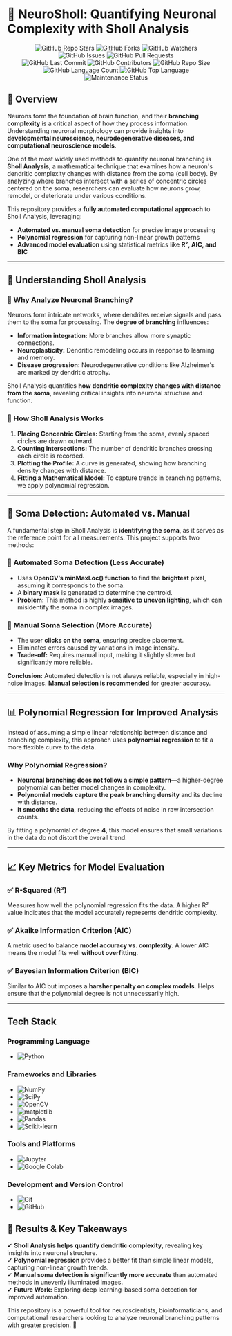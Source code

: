 # 🧠 NeuroSholl: Quantifying Neuronal Complexity with Sholl Analysis  
<div align="center">
    <img src="https://img.shields.io/github/stars/arpsn123/Shollution-?style=for-the-badge&logo=github&logoColor=white&color=ffca28" alt="GitHub Repo Stars">
    <img src="https://img.shields.io/github/forks/arpsn123/Shollution-?style=for-the-badge&logo=github&logoColor=white&color=00aaff" alt="GitHub Forks">
    <img src="https://img.shields.io/github/watchers/arpsn123/Shollution-?style=for-the-badge&logo=github&logoColor=white&color=00e676" alt="GitHub Watchers">
</div>

<div align="center">
    <img src="https://img.shields.io/github/issues/arpsn123/Shollution-?style=for-the-badge&logo=github&logoColor=white&color=ea4335" alt="GitHub Issues">
    <img src="https://img.shields.io/github/issues-pr/arpsn123/Shollution-?style=for-the-badge&logo=github&logoColor=white&color=ff9100" alt="GitHub Pull Requests">
</div>

<div align="center">
    <img src="https://img.shields.io/github/last-commit/arpsn123/Shollution-?style=for-the-badge&logo=github&logoColor=white&color=673ab7" alt="GitHub Last Commit">
    <img src="https://img.shields.io/github/contributors/arpsn123/Shollution-?style=for-the-badge&logo=github&logoColor=white&color=388e3c" alt="GitHub Contributors">
    <img src="https://img.shields.io/github/repo-size/arpsn123/Shollution-?style=for-the-badge&logo=github&logoColor=white&color=303f9f" alt="GitHub Repo Size">
</div>

<div align="center">
    <img src="https://img.shields.io/github/languages/count/arpsn123/Shollution-?style=for-the-badge&logo=github&logoColor=white&color=607d8b" alt="GitHub Language Count">
    <img src="https://img.shields.io/github/languages/top/arpsn123/Shollution-?style=for-the-badge&logo=github&logoColor=white&color=4caf50" alt="GitHub Top Language">
</div>

<div align="center">
    <img src="https://img.shields.io/badge/Maintenance-%20Active-brightgreen?style=for-the-badge&logo=github&logoColor=white" alt="Maintenance Status">
</div>


## 📌 Overview  

Neurons form the foundation of brain function, and their **branching complexity** is a critical aspect of how they process information. Understanding neuronal morphology can provide insights into **developmental neuroscience, neurodegenerative diseases, and computational neuroscience models**.  

One of the most widely used methods to quantify neuronal branching is **Sholl Analysis**, a mathematical technique that examines how a neuron's dendritic complexity changes with distance from the soma (cell body). By analyzing where branches intersect with a series of concentric circles centered on the soma, researchers can evaluate how neurons grow, remodel, or deteriorate under various conditions.  

This repository provides a **fully automated computational approach** to Sholl Analysis, leveraging:  
- **Automated vs. manual soma detection** for precise image processing  
- **Polynomial regression** for capturing non-linear growth patterns  
- **Advanced model evaluation** using statistical metrics like **R², AIC, and BIC**  

---

## 📖 Understanding Sholl Analysis  

### 🔬 Why Analyze Neuronal Branching?  
Neurons form intricate networks, where dendrites receive signals and pass them to the soma for processing. The **degree of branching** influences:  
- **Information integration:** More branches allow more synaptic connections.  
- **Neuroplasticity:** Dendritic remodeling occurs in response to learning and memory.  
- **Disease progression:** Neurodegenerative conditions like Alzheimer's are marked by dendritic atrophy.  

Sholl Analysis quantifies **how dendritic complexity changes with distance from the soma**, revealing critical insights into neuronal structure and function.  

### 🔹 How Sholl Analysis Works  
1. **Placing Concentric Circles:** Starting from the soma, evenly spaced circles are drawn outward.  
2. **Counting Intersections:** The number of dendritic branches crossing each circle is recorded.  
3. **Plotting the Profile:** A curve is generated, showing how branching density changes with distance.  
4. **Fitting a Mathematical Model:** To capture trends in branching patterns, we apply polynomial regression.  

---

## 🏹 Soma Detection: Automated vs. Manual  

A fundamental step in Sholl Analysis is **identifying the soma**, as it serves as the reference point for all measurements. This project supports two methods:  

### 🔹 **Automated Soma Detection** (Less Accurate)  
- Uses **OpenCV’s minMaxLoc() function** to find the **brightest pixel**, assuming it corresponds to the soma.  
- A **binary mask** is generated to determine the centroid.  
- **Problem:** This method is highly **sensitive to uneven lighting**, which can misidentify the soma in complex images.  

### 🔹 **Manual Soma Selection** (More Accurate)  
- The user **clicks on the soma**, ensuring precise placement.  
- Eliminates errors caused by variations in image intensity.  
- **Trade-off:** Requires manual input, making it slightly slower but significantly more reliable.  

**Conclusion:** Automated detection is not always reliable, especially in high-noise images. **Manual selection is recommended** for greater accuracy.  

---

## 📊 Polynomial Regression for Improved Analysis  

Instead of assuming a simple linear relationship between distance and branching complexity, this approach uses **polynomial regression** to fit a more flexible curve to the data.  

### **Why Polynomial Regression?**  
- **Neuronal branching does not follow a simple pattern**—a higher-degree polynomial can better model changes in complexity.  
- **Polynomial models capture the peak branching density** and its decline with distance.  
- **It smooths the data**, reducing the effects of noise in raw intersection counts.  

By fitting a polynomial of degree **4**, this model ensures that small variations in the data do not distort the overall trend.  

---

## 📈 Key Metrics for Model Evaluation  

### ✅ **R-Squared (R²)**  
Measures how well the polynomial regression fits the data. A higher R² value indicates that the model accurately represents dendritic complexity.  

### ✅ **Akaike Information Criterion (AIC)**  
A metric used to balance **model accuracy vs. complexity**. A lower AIC means the model fits well **without overfitting**.  

### ✅ **Bayesian Information Criterion (BIC)**  
Similar to AIC but imposes a **harsher penalty on complex models**. Helps ensure that the polynomial degree is not unnecessarily high.  

---

## Tech Stack

### Programming Language
- ![Python](https://img.shields.io/badge/Python-3.9-blue.svg?style=for-the-badge&logo=python)

### Frameworks and Libraries
- ![NumPy](https://img.shields.io/badge/NumPy-1.24.2-blue.svg?style=for-the-badge&logo=numpy)
- ![SciPy](https://img.shields.io/badge/SciPy-1.10.1-blue.svg?style=for-the-badge&logo=scipy)
- ![OpenCV](https://img.shields.io/badge/OpenCV-4.6.0-5C3A3A.svg?style=for-the-badge&logo=openCV)
- ![matplotlib](https://img.shields.io/badge/matplotlib-3.6.0-blue.svg?style=for-the-badge&logo=matplotlib)
- ![Pandas](https://img.shields.io/badge/Pandas-1.5.3-blue.svg?style=for-the-badge&logo=pandas)
- ![Scikit-learn](https://img.shields.io/badge/Scikit--learn-1.2.2-blue.svg?style=for-the-badge&logo=scikitlearn)

### Tools and Platforms
- ![Jupyter](https://img.shields.io/badge/Jupyter-Notebooks-orange.svg?style=for-the-badge&logo=jupyter)
- ![Google Colab](https://img.shields.io/badge/Google_Colab-free-lightgreen.svg?style=for-the-badge&logo=googlecolab)

### Development and Version Control
- ![Git](https://img.shields.io/badge/Git-2.47.0-orange.svg?style=for-the-badge&logo=git)
- ![GitHub](https://img.shields.io/badge/GitHub-arpsn123-success.svg?style=for-the-badge&logo=github)


## 📌 Results & Key Takeaways  

✔ **Sholl Analysis helps quantify dendritic complexity**, revealing key insights into neuronal structure.  
✔ **Polynomial regression** provides a better fit than simple linear models, capturing non-linear growth trends.  
✔ **Manual soma detection is significantly more accurate** than automated methods in unevenly illuminated images.  
✔ **Future Work:** Exploring deep learning-based soma detection for improved automation.  

This repository is a powerful tool for neuroscientists, bioinformaticians, and computational researchers looking to analyze neuronal branching patterns with greater precision. 🚀

